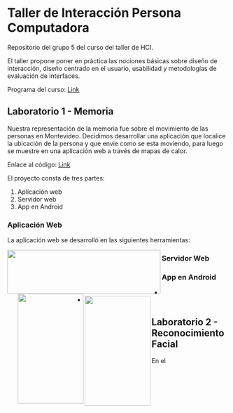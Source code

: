 # Taller de Interacción Persona Computadora

Repositorio del grupo 5 del curso del taller de HCI.

El taller propone poner en práctica las nociones básicas sobre diseño de interacción, diseño centrado en el usuario, usabilidad y metodologías de evaluación de interfaces.

Programa del curso: [Link](http://www.fing.edu.uy/sites/default/files/cursos/2013/anexos/8289/Taller%20de%20Interaccion%20Persona%20Computadora.pdf)

## Laboratorio 1 - Memoria

Nuestra representación de la memoria fue sobre el movimiento de las personas en Montevideo. Decidimos desarrollar una aplicación que localice la ubicación de la persona y que envie como se esta moviendo, para luego se muestre en una aplicación web a través de mapas de calor.

Enlace al código: [Link](https://github.com/jotaemepereira/TDI-2014-5/tree/master/Lab1)

El proyecto consta de tres partes:

1. Aplicación web
2. Servidor web
3. App en Android

### Aplicación Web

La aplicación web se desarrolló en las siguientes herramientas: 

<a href="url"><img src="http://html5facil.com/wp-content/uploads/2013/10/html5_css3_javascript.jpg" align="left" height="100" width="350" ></a>



### Servidor Web

### App en Android

<ul>
<li style="margin-right : 20px"><a href="url"><img src="http://i61.tinypic.com/2u4q8fd.jpg" align="left" height="250" width="150"></a></li>
<li><a href="url"><img src="http://i59.tinypic.com/2myvi4y.png" align="left" height="250" width="150" ></a> </li>
</ul>

## Laboratorio 2 - Reconocimiento Facial

En el 


